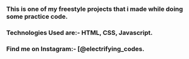 ### This is one of my freestyle projects that i made while doing some practice code.

### Technologies Used are:- HTML, CSS, Javascript.

### Find me on Instagram:- [@electrifying_codes.

[instagram]: https://www.instagram.com/electrifying_codes
